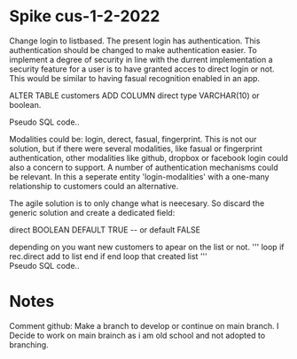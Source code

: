 # Spike cus-1-2-2022


Change login to listbased. The present login has authentication. This authentication should be changed to make authentication easier. To implement a degree of security in line with the durrent implementation a security feature for a user is to have granted acces to direct login or not. This would be similar to having fasual recognition enabled in an app.

ALTER TABLE customers
ADD COLUMN direct type VARCHAR(10) or boolean.

Pseudo SQL code..

Modalities could be: login, derect, fasual, fingerprint. This is not our solution, but if there were several modalities, like fasual or fingerprint authentication, other modalities like github, dropbox or facebook login could also a concern to support. A number of authentication mechanisms could be relevant. In this a seperate entity 'login-modalities' with a one-many relationship to customers could an alternative. 

The agile solution is to only change what is neecesary. So discard the generic solution and create a dedicated field:

direct BOOLEAN DEFAULT TRUE -- or default FALSE

depending on you want new customers to apear on the list or not.
'''
  loop
    if rec.direct
	  add to list
	end if
  end loop that created list
'''  
Pseudo SQL code..



# Notes
Comment github: Make a branch to develop or continue on main branch. 
I Decide to work on main brainch as i am old school and not adopted
to branching.